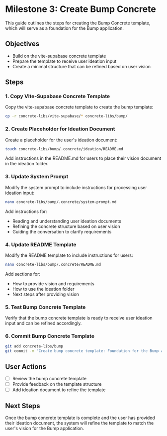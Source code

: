 # Milestone 3: Create Bump Concrete

This guide outlines the steps for creating the Bump Concrete template, which will serve as a foundation for the Bump application.

## Objectives

- Build on the vite-supabase concrete template
- Prepare the template to receive user ideation input
- Create a minimal structure that can be refined based on user vision

## Steps

### 1. Copy Vite-Supabase Concrete Template

Copy the vite-supabase concrete template to create the bump template:

```bash
cp -r concrete-libs/vite-supabase/* concrete-libs/bump/
```

### 2. Create Placeholder for Ideation Document

Create a placeholder for the user's ideation document:

```bash
touch concrete-libs/bump/.concrete/ideation/README.md
```

Add instructions in the README.md for users to place their vision document in the ideation folder.

### 3. Update System Prompt

Modify the system prompt to include instructions for processing user ideation input:

```bash
nano concrete-libs/bump/.concrete/system-prompt.md
```

Add instructions for:
- Reading and understanding user ideation documents
- Refining the concrete structure based on user vision
- Guiding the conversation to clarify requirements

### 4. Update README Template

Modify the README template to include instructions for users:

```bash
nano concrete-libs/bump/.concrete/README.md
```

Add sections for:
- How to provide vision and requirements
- How to use the ideation folder
- Next steps after providing vision

### 5. Test Bump Concrete Template

Verify that the bump concrete template is ready to receive user ideation input and can be refined accordingly.

### 6. Commit Bump Concrete Template

```bash
git add concrete-libs/bump
git commit -m "Create bump concrete template: Foundation for the Bump application"
```

## User Actions

- [ ] Review the bump concrete template
- [ ] Provide feedback on the template structure
- [ ] Add ideation document to refine the template

## Next Steps

Once the bump concrete template is complete and the user has provided their ideation document, the system will refine the template to match the user's vision for the Bump application. 